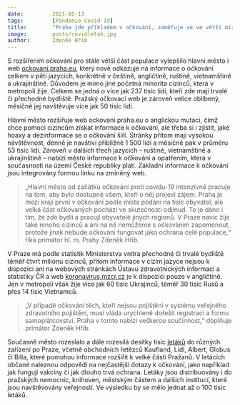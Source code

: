 ```yaml
---
date:         2021-05-13
tags:         [Pandemie Covid-19]
title:        "Praha jde příkladem v očkování, zaměřuje se ve větší míře i na cizince. Informace ke koronaviru nabízí nově v pěti jazycích"
image: 	      posts/covidletak.jpg
author:       Zdeněk Hřib
---
```


S rozšířením očkování pro stále větší část populace vylepšilo hlavní město i web [ockovani.praha.eu](https://ockovani.praha.eu), který nově odkazuje na informace o očkování celkem v pěti jazycích, konkrétně v češtině, angličtině, ruštině, vietnamštině a ukrajinštině. Důvodem je mimo jiné početná minorita cizinců, která v metropoli žije. Celkem se jedná o více jak 237 tisíc lidí, kteří zde mají trvalé či přechodné bydliště. Pražský očkovací web je zároveň velice oblíbený, měsíčně jej navštěvuje více jak 50 tisíc lidí.

Hlavní město rozšiřuje web ockovani.praha.eu o anglickou mutaci, čímž chce pomoci cizincům získat informace k očkování, ale třeba si i zjistit, jaké hoaxy a dezinformace se o očkování šíří. Stránky přitom mají vysokou návštěvnost, denně je navštíví přibližně 1 500 lidí a měsíčně pak v průměru 53 tisíc lidí. Zároveň v dalších třech jazycích – ruštině, vietnamštině a ukrajinštině – nabízí město informace k očkování a opatřením, která v současnosti na území České republiky platí. Základní informace k očkování jsou integrovány formou linku na zmíněný web.

> „Hlavní město od začátku očkování proti covidu-19 intenzivně pracuje na tom, aby bylo dostupné všem, kteří o něj projeví zájem. Praha je mezi kraji první v očkování podle místa podání na tisíc obyvatel, ale velká část očkovaných pochází ve skutečnosti odjinud. To je dáno i tím, že zde bydlí a pracují obyvatelé jiných regionů. V Praze navíc žije také mnoho cizinců a ani na ně nemůžeme s očkováním zapomenout, protože jinak nebude očkování fungovat jako ochrana celé populace,“ říká primátor hl. m. Prahy Zdeněk Hřib. 

V Praze má podle statistik Ministerstva vnitra přechodné či trvalé bydliště téměř čtvrt milionu cizinců, přitom informace v cizím jazyce nejsou k dispozici ani na webových stránkách Ústavu zdravotnických informací a statistiky ČR a web [koronavirus.mzcr.cz](https://koronavirus.mzcr.cz/en/) je k dispozici pouze v angličtině. Jen v metropoli však žije více jak 60 tisíc Ukrajinců, téměř 30 tisíc Rusů a přes 14 tisíc Vietnamců.

> „V případě očkování těch, kteří nejsou pojištěni v systému veřejného zdravotního pojištění, musí vláda urychleně dořešit registraci a formu samoplátcovství. Praha v tomto nabízí veškerou součinnost,“ doplňuje primátor Zdeněk Hřib.

Současně město rozeslalo a dále rozesílá desítky tisíc [letáků](https://a.pirati.cz/praha/pdf/covid/letak.pdf) do různých zařízení po Praze, včetně obchodních řetězců Kaufland, Lidl, Albert, Globus či Billa, které pomohou informace rozšířit k velké části Pražanů. V letácích občané naleznou odpovědi na nejčastější dotazy k očkování, jako například jak fungují vakcíny či jak dlouho trvá ochrana. Letáky jsou distribuovány i do pražských nemocnic, knihoven, městským částem a dalších institucí, které jsou navštěvovány veřejností. Ve výsledku by se mělo jednat až o 100 tisíc letáků.
